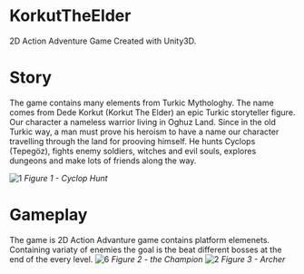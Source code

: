 # KorkutTheElder
2D Action Adventure Game Created with Unity3D.

# Story
The game contains many elements from Turkic Mythologhy. The name comes from Dede Korkut (Korkut The Elder) an epic Turkic storyteller figure. Our character a nameless warrior living in Oghuz Land. Since in the old Turkic way, a man must prove his heroism to have a name our character travelling through the land for prooving himself. He hunts Cyclops (Tepegöz), fights enemy soldiers, witches and evil souls, explores dungeons and make lots of friends along the way. 

![1](https://user-images.githubusercontent.com/66975290/198657770-c1b8b5ba-d576-4e6b-9013-270735beab22.jpg)
	_Figure 1 - Cyclop Hunt_

# Gameplay
The game is 2D Action Advanture game contains platform elemenets. Containing variaty of enemies the goal is the beat different bosses at the end of the every level.
![6](https://user-images.githubusercontent.com/66975290/198661992-42f60edd-c142-4f60-8758-70b641de5246.jpg)
	_Figure 2 - the Champion_
![2](https://user-images.githubusercontent.om/66975290/198662103-b70920c5-6a6b-4552-a07a-854ae495e766.jpg)
	_Figure 3 - Archer_
